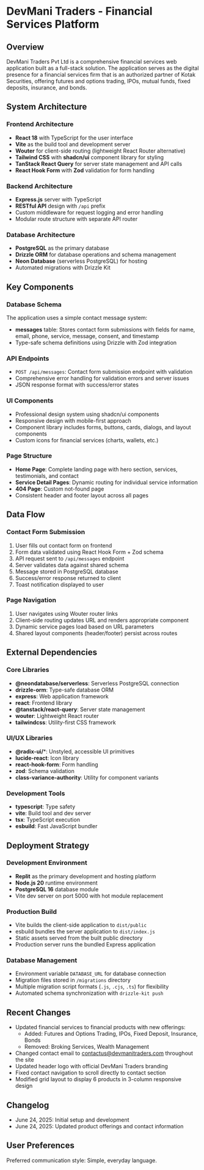 # DevMani Traders - Financial Services Platform

## Overview

DevMani Traders Pvt Ltd is a comprehensive financial services web application built as a full-stack solution. The application serves as the digital presence for a financial services firm that is an authorized partner of Kotak Securities, offering futures and options trading, IPOs, mutual funds, fixed deposits, insurance, and bonds.

## System Architecture

### Frontend Architecture
- **React 18** with TypeScript for the user interface
- **Vite** as the build tool and development server
- **Wouter** for client-side routing (lightweight React Router alternative)
- **Tailwind CSS** with **shadcn/ui** component library for styling
- **TanStack React Query** for server state management and API calls
- **React Hook Form** with **Zod** validation for form handling

### Backend Architecture
- **Express.js** server with TypeScript
- **RESTful API** design with `/api` prefix
- Custom middleware for request logging and error handling
- Modular route structure with separate API router

### Database Architecture
- **PostgreSQL** as the primary database
- **Drizzle ORM** for database operations and schema management
- **Neon Database** (serverless PostgreSQL) for hosting
- Automated migrations with Drizzle Kit

## Key Components

### Database Schema
The application uses a simple contact message system:
- **messages** table: Stores contact form submissions with fields for name, email, phone, service, message, consent, and timestamp
- Type-safe schema definitions using Drizzle with Zod integration

### API Endpoints
- `POST /api/messages`: Contact form submission endpoint with validation
- Comprehensive error handling for validation errors and server issues
- JSON response format with success/error states

### UI Components
- Professional design system using shadcn/ui components
- Responsive design with mobile-first approach
- Component library includes forms, buttons, cards, dialogs, and layout components
- Custom icons for financial services (charts, wallets, etc.)

### Page Structure
- **Home Page**: Complete landing page with hero section, services, testimonials, and contact
- **Service Detail Pages**: Dynamic routing for individual service information
- **404 Page**: Custom not-found page
- Consistent header and footer layout across all pages

## Data Flow

### Contact Form Submission
1. User fills out contact form on frontend
2. Form data validated using React Hook Form + Zod schema
3. API request sent to `/api/messages` endpoint
4. Server validates data against shared schema
5. Message stored in PostgreSQL database
6. Success/error response returned to client
7. Toast notification displayed to user

### Page Navigation
1. User navigates using Wouter router links
2. Client-side routing updates URL and renders appropriate component
3. Dynamic service pages load based on URL parameters
4. Shared layout components (header/footer) persist across routes

## External Dependencies

### Core Libraries
- **@neondatabase/serverless**: Serverless PostgreSQL connection
- **drizzle-orm**: Type-safe database ORM
- **express**: Web application framework
- **react**: Frontend library
- **@tanstack/react-query**: Server state management
- **wouter**: Lightweight React router
- **tailwindcss**: Utility-first CSS framework

### UI/UX Libraries
- **@radix-ui/***: Unstyled, accessible UI primitives
- **lucide-react**: Icon library
- **react-hook-form**: Form handling
- **zod**: Schema validation
- **class-variance-authority**: Utility for component variants

### Development Tools
- **typescript**: Type safety
- **vite**: Build tool and dev server
- **tsx**: TypeScript execution
- **esbuild**: Fast JavaScript bundler

## Deployment Strategy

### Development Environment
- **Replit** as the primary development and hosting platform
- **Node.js 20** runtime environment
- **PostgreSQL 16** database module
- Vite dev server on port 5000 with hot module replacement

### Production Build
- Vite builds the client-side application to `dist/public`
- esbuild bundles the server application to `dist/index.js`
- Static assets served from the built public directory
- Production server runs the bundled Express application

### Database Management
- Environment variable `DATABASE_URL` for database connection
- Migration files stored in `/migrations` directory
- Multiple migration script formats (`.js`, `.cjs`, `.ts`) for flexibility
- Automated schema synchronization with `drizzle-kit push`

## Recent Changes

- Updated financial services to financial products with new offerings:
  - Added: Futures and Options Trading, IPOs, Fixed Deposit, Insurance, Bonds
  - Removed: Broking Services, Wealth Management
- Changed contact email to contactus@devmanitraders.com throughout the site
- Updated header logo with official DevMani Traders branding
- Fixed contact navigation to scroll directly to contact section
- Modified grid layout to display 6 products in 3-column responsive design

## Changelog

- June 24, 2025: Initial setup and development
- June 24, 2025: Updated product offerings and contact information

## User Preferences

Preferred communication style: Simple, everyday language.